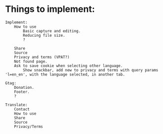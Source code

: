 # Things to implement:
    Implement:
        How to use
            Basic capture and editing.
            Reducing file size.
            ?

        Share
        Source
        Privacy and terms (VPAT?)
        Not found page.
        Ask to save cookie when selecting other language.
            Show snackbar, add new to privacy and terms with query params 'l=en_en', with the language selected, in another tab.

    Gtag:
        Donation.
        Footer.
        ?

    Translate:
        Contact
        How to use
        Share
        Source
        Privacy/Terms